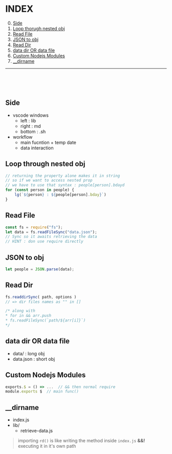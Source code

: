 <!-- unused
Object.keys(obj)[0]
 -->
# INDEX
0) [Side](#side)
1) [Loop thorugh nested obj]($loop-through-nested-obj)
1) [Read File](#read-file)
1) [JSON to obj](#json-to-obj)
1) [Read Dir](#read-dir)
1) [data dir OR data file](#data-dir-or-data-file)
1) [Custom Nodejs Modules](#custom-nodejs-modules)
1) [__dirname](#dirname)
___
<br><br><br>


## Side
- vscode windows
    - left : lib
    - right : md
    - bottom : .sh
- workflow
    - main fucntion + temp date
    - data interaction


## Loop through nested obj
```js
// returning the property alone makes it in string
// so if we want to access nested prop
// we have to use that syntax : people[person].bdayd
for (const person in people) {
    lg(`${person} : ${people[person].bday}`)
}
```


## Read File
```js
const fs = require("fs");
let data = fs.readFileSync("data.json");
// Sync so it awaits retrieving the data
// HINT : don use require directly
```

## JSON to obj
```js
let people = JSON.parse(data);
```

## Read Dir
```js
fs.readdirSync( path, options )
// => dir files names as "" in []

/* along with
* for in && arr.push
* fs.readFileSync(`path/${arr[i]}`)
*/
```


## data dir OR data file
- data/ : long obj
- data.json : short obj


## Custom Nodejs Modules
```js
exports.$ = () => ...  // && then normal require
module.exports $  // main func()
```


## __dirname
- index.js
- lib/
    - retrieve-data.js
> importing `rd()` is like writing the method inside `index.js` **&&!** executing it in it's own path